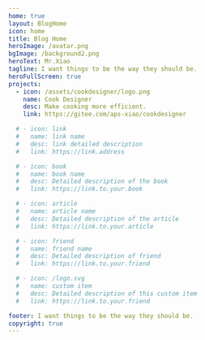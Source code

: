 ```yaml
---
home: true
layout: BlogHome
icon: home
title: Blog Home
heroImage: /avatar.png
bgImage: /background2.png
heroText: Mr.Xiao
tagline: I want things to be the way they should be.
heroFullScreen: true
projects:
  - icon: /assets/cookdesigner/logo.png
    name: Cook Designer
    desc: Make cooking more efficient.
    link: https://gitee.com/aps-xiao/cookdesigner

  # - icon: link
  #   name: link name
  #   desc: link detailed description
  #   link: https://link.address

  # - icon: book
  #   name: book name
  #   desc: Detailed description of the book
  #   link: https://link.to.your.book

  # - icon: article
  #   name: article name
  #   desc: Detailed description of the article
  #   link: https://link.to.your.article

  # - icon: friend
  #   name: friend name
  #   desc: Detailed description of friend
  #   link: https://link.to.your.friend

  # - icon: /logo.svg
  #   name: custom item
  #   desc: Detailed description of this custom item
  #   link: https://link.to.your.friend

footer: I want things to be the way they should be.
copyright: true
---
```

